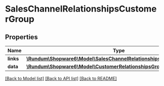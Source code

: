# SalesChannelRelationshipsCustomerGroup

## Properties
Name | Type | Description | Notes
------------ | ------------- | ------------- | -------------
**links** | [**\Rundum\Shopware6\Model\SalesChannelRelationshipsCustomerGroupLinks**](SalesChannelRelationshipsCustomerGroupLinks.md) |  | [optional] 
**data** | [**\Rundum\Shopware6\Model\CustomerRelationshipsGroupData**](CustomerRelationshipsGroupData.md) |  | [optional] 

[[Back to Model list]](../../README.md#documentation-for-models) [[Back to API list]](../../README.md#documentation-for-api-endpoints) [[Back to README]](../../README.md)

